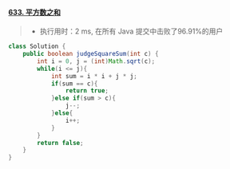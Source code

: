 #### [633. 平方数之和](https://leetcode-cn.com/problems/sum-of-square-numbers/)

> - 执行用时：2 ms, 在所有 Java 提交中击败了96.91%的用户

```java
class Solution {
    public boolean judgeSquareSum(int c) {
        int i = 0, j = (int)Math.sqrt(c);
        while(i <= j){
            int sum = i * i + j * j;
            if(sum == c){
                return true;
            }else if(sum > c){
                j--;
            }else{
                i++;
            }
        }
        return false;
    }
}
```

